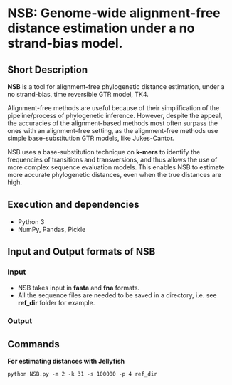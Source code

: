 # NSB: Genome-wide alignment-free distance estimation under a no strand-bias model.

## Short Description

**NSB** is a tool for alignment-free phylogenetic distance estimation, under a no strand-bias, time reversible GTR model, TK4. 

Alignment-free methods are useful because of their simplification of the pipeline/process of phylogenetic inference. However, despite the appeal, the accuracies of the alignment-based methods most often surpass the ones with an alignment-free setting, as the alignment-free methods use simple base-substitution GTR models, like Jukes-Cantor. 

NSB uses a base-substitution technique on **k-mers** to identify the frequencies of transitions and transversions, and thus allows the use of more complex sequence evaluation models. This enables NSB to estimate more accurate phylogenetic distances, even when the true distances are high. 

## Execution and dependencies

- Python 3
- NumPy, Pandas, Pickle

## Input and Output formats of NSB

### Input
- NSB takes input in **fasta** and **fna** formats.
- All the sequence files are needed to be saved in a directory, i.e. see **ref_dir** folder for example. 

### Output

## Commands

**For estimating distances with Jellyfish**

```
python NSB.py -m 2 -k 31 -s 100000 -p 4 ref_dir
```

